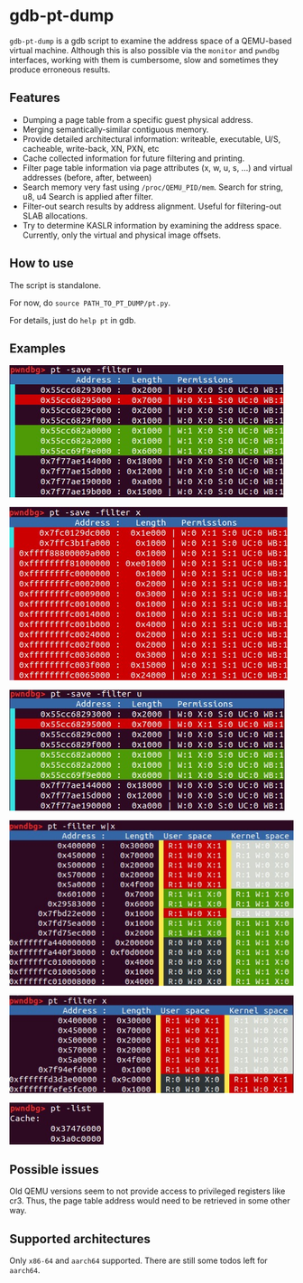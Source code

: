# gdb-pt-dump

`gdb-pt-dump` is a gdb script to examine the address space of a QEMU-based virtual machine.
Although this is also possible via the `monitor` and `pwndbg` interfaces, working with them is cumbersome, slow and sometimes they produce erroneous results.

## Features

* Dumping a page table from a specific guest physical address.
* Merging semantically-similar contiguous memory.
* Provide detailed architectural information: writeable, executable, U/S, cacheable, write-back, XN, PXN, etc
* Cache collected information for future filtering and printing.
* Filter page table information via page attributes (x, w, u, s, ...) and virtual addresses (before, after, between)
* Search memory very fast using `/proc/QEMU_PID/mem`. Search for string, u8, u4
  Search is applied after filter.
* Filter-out search results by address alignment. Useful for filtering-out SLAB allocations.
* Try to determine KASLR information by examining the address space.
  Currently, only the virtual and physical image offsets.

## How to use

The script is standalone.

For now, do `source PATH_TO_PT_DUMP/pt.py`.

For details, just do `help pt` in gdb.

## Examples

![x86_64: Only user space pages](example_pictures/x86_64_user_space.jpg "x86_64 only user space")

![x86_64: Only executable pages](example_pictures/x86_64_exec_filter.jpg "x86_64 only executable")

![aarch64: User space accessible pages](example_pictures/aarch64_user.jpg "Aarch64 user space accessible")

![aarch64: write or executable pages](example_pictures/aarch64_w_or_x.jpg "Aarch64 write or executable pages")

![aarch64: only executable pages](example_pictures/aarch64_x.jpg "Aarch64 only executable pages")

![Saved page tables](example_pictures/cache_list.jpg "Show saved page tables")

## Possible issues

Old QEMU versions seem to not provide access to privileged registers like cr3.
Thus, the page table address would need to be retrieved in some other way.

## Supported architectures

Only `x86-64` and `aarch64` supported.
There are still some todos left for `aarch64`.
